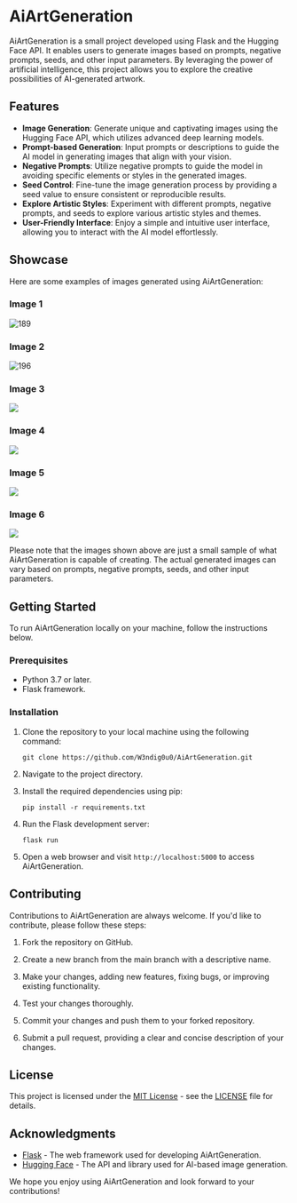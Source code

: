 # AiArtGeneration

AiArtGeneration is a small project developed using Flask and the Hugging Face API. It enables users to generate images based on prompts, negative prompts, seeds, and other input parameters. By leveraging the power of artificial intelligence, this project allows you to explore the creative possibilities of AI-generated artwork.

## Features

-   **Image Generation**: Generate unique and captivating images using the Hugging Face API, which utilizes advanced deep learning models.
-   **Prompt-based Generation**: Input prompts or descriptions to guide the AI model in generating images that align with your vision.
-   **Negative Prompts**: Utilize negative prompts to guide the model in avoiding specific elements or styles in the generated images.
-   **Seed Control**: Fine-tune the image generation process by providing a seed value to ensure consistent or reproducible results.
-   **Explore Artistic Styles**: Experiment with different prompts, negative prompts, and seeds to explore various artistic styles and themes.
-   **User-Friendly Interface**: Enjoy a simple and intuitive user interface, allowing you to interact with the AI model effortlessly.

## Showcase

Here are some examples of images generated using AiArtGeneration:

### Image 1

![189](https://github.com/W3ndig0u0/AiArtGeneration/assets/70271139/ea1b580b-e199-473d-a6e5-e443fecbcaff)

### Image 2

![196](https://github.com/W3ndig0u0/AiArtGeneration/assets/70271139/e7a2dd53-1f95-4243-9dd9-a2cff81674e7)

### Image 3

![](https://cdn.discordapp.com/attachments/1116489587401949295/1116888439187578950/art.png)

### Image 4

![](https://cdn.discordapp.com/attachments/1116489587401949295/1117539309709443073/art.png)

### Image 5

![](https://cdn.discordapp.com/attachments/1116489587401949295/1117540050058616892/art.png)

### Image 6

![](https://cdn.discordapp.com/attachments/1116489587401949295/1117034278732173423/art.png)

Please note that the images shown above are just a small sample of what AiArtGeneration is capable of creating. The actual generated images can vary based on prompts, negative prompts, seeds, and other input parameters.

## Getting Started

To run AiArtGeneration locally on your machine, follow the instructions below.

### Prerequisites

-   Python 3.7 or later.
-   Flask framework.

### Installation

1. Clone the repository to your local machine using the following command:

    ```
    git clone https://github.com/W3ndig0u0/AiArtGeneration.git
    ```

2. Navigate to the project directory.

3. Install the required dependencies using pip:

    ```
    pip install -r requirements.txt
    ```

4. Run the Flask development server:

    ```
    flask run
    ```

5. Open a web browser and visit `http://localhost:5000` to access AiArtGeneration.

## Contributing

Contributions to AiArtGeneration are always welcome. If you'd like to contribute, please follow these steps:

1. Fork the repository on GitHub.

2. Create a new branch from the main branch with a descriptive name.

3. Make your changes, adding new features, fixing bugs, or improving existing functionality.

4. Test your changes thoroughly.

5. Commit your changes and push them to your forked repository.

6. Submit a pull request, providing a clear and concise description of your changes.

## License

This project is licensed under the [MIT License](https://opensource.org/licenses/MIT) - see the [LICENSE](LICENSE) file for details.

## Acknowledgments

-   [Flask](https://flask.palletsprojects.com/) - The web framework used for developing AiArtGeneration.
-   [Hugging Face](https://huggingface.co/) - The API and library used for AI-based image generation.

We hope you enjoy using AiArtGeneration and look forward to your contributions!
